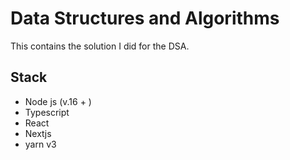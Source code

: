# Data Structures and Algorithms

This contains the solution I did for the DSA.

## Stack

- Node js (v.16 + )
- Typescript
- React
- Nextjs
- yarn v3
